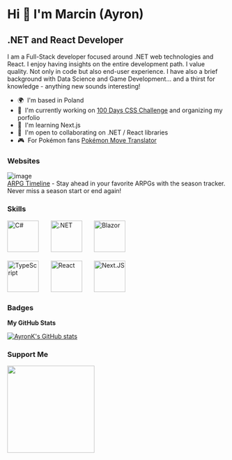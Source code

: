 Hi 👋 I'm Marcin (Ayron)
=======================

.NET and React Developer
------------------------

I am a Full-Stack developer focused around .NET web technologies and React. I enjoy having insights on the entire development path. I value quality. Not only in code but also end-user experience. I have also a brief background with Data Science and Game Development... and a thirst for knowledge - anything new sounds interesting!

* 🌍  I'm based in Poland
* 🚀  I'm currently working on [100 Days CSS Challenge](https://100dayscss.ayronk.com/) and organizing my porfolio
* 🧠  I'm learning Next.js
* 🤝  I'm open to collaborating on .NET / React libraries
* :video_game:  For Pokémon fans [Pokémon Move Translator](https://poke-move-translator.netlify.app)

### Websites
![image](https://arpg-timeline.com/assets/seoimage.png)  
[ARPG Timeline](https://arpg-timeline.com) - Stay ahead in your favorite ARPGs with the season tracker.
Never miss a season start or end again!

### Skills

<p align="left">
<a href="https://docs.microsoft.com/en-us/dotnet/csharp/" target="_blank" rel="noreferrer"><img src="https://cdn.cdnlogo.com/logos/c/27/c.svg" width="72" height="72" alt="C#" /></a>&nbsp;&nbsp;&nbsp;&nbsp;&nbsp;&nbsp;
<a href="https://dotnet.microsoft.com/en-us/" target="_blank" rel="noreferrer"><img src="https://upload.wikimedia.org/wikipedia/commons/thumb/7/7d/Microsoft_.NET_logo.svg/456px-Microsoft_.NET_logo.svg.png" width="72" height="72" alt=".NET" /></a>&nbsp;&nbsp;&nbsp;&nbsp;&nbsp;&nbsp;
<a href="https://docs.microsoft.com/pl-pl/aspnet/core/blazor/?view=aspnetcore-6.0" target="_blank" rel="noreferrer"><img src="https://upload.wikimedia.org/wikipedia/commons/thumb/d/d0/Blazor.png/800px-Blazor.png" width="72" height="72" alt="Blazor" /></a>&nbsp;&nbsp;&nbsp;&nbsp;&nbsp;&nbsp;
<br/>
<br/>
<a href="https://www.typescriptlang.org/" target="_blank" rel="noreferrer"><img src="https://raw.githubusercontent.com/danielcranney/readme-generator/main/public/icons/skills/typescript-colored.svg" width="72" height="72" alt="TypeScript" /></a>&nbsp;&nbsp;&nbsp;&nbsp;&nbsp;&nbsp;
<a href="https://reactjs.org/" target="_blank" rel="noreferrer"><img src="https://raw.githubusercontent.com/danielcranney/readme-generator/main/public/icons/skills/react-colored.svg" width="72" height="72" alt="React" /></a>&nbsp;&nbsp;&nbsp;&nbsp;&nbsp;&nbsp;
<a href="https://nextjs.org/" target="_blank" rel="noreferrer"><img src="https://raw.githubusercontent.com/danielcranney/readme-generator/main/public/icons/skills/nextjs.svg" width="72" height="72" alt="Next.JS" /></a>&nbsp;&nbsp;&nbsp;&nbsp;&nbsp;&nbsp;
</p>

### Badges

<b>My GitHub Stats</b>

<a href="http://www.github.com/AyronK"><img src="https://github-readme-stats.vercel.app/api?username=AyronK&show_icons=true&hide=contribs&count_private=true&title_color=3382ed&text_color=ffffff&icon_color=3382ed&bg_color=1c1917&hide_border=true&show_icons=true" alt="AyronK's GitHub stats" /></a>

### Support Me

<a href="https://www.buymeacoffee.com/ayron"><img src="https://cdn.buymeacoffee.com/buttons/v2/default-yellow.png" width="200" /></a>

